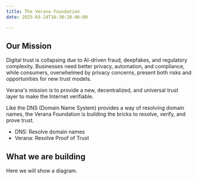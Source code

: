 ```yaml
---
title: The Verana Foundation
date: 2025-03-24T16:30:20-06:00

---
```


## Our Mission

Digital trust is collapsing due to AI-driven fraud, deepfakes, and regulatory complexity. Businesses need better privacy, automation, and compliance, while consumers, overwhelmed by privacy concerns, present both risks and opportunities for new trust models.

Verana's mission is to provide a new, decentralized, and universal trust layer to make the Internet verifiable.

Like the DNS (Domain Name System) provides a way of resolving domain names, the Verana Foundation is building the bricks to resolve, verify, and prove trust.

- DNS: Resolve domain names
- Verana: Resolve Proof of Trust

## What we are building

Here we will show a diagram.